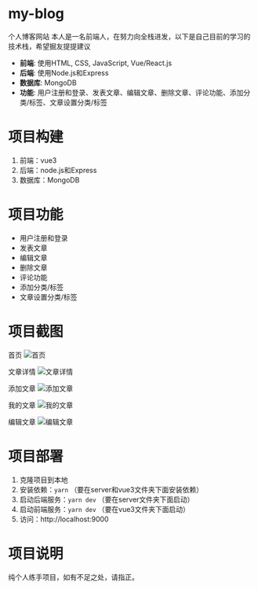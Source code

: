 # my-blog
个人博客网站
本人是一名前端人，在努力向全栈进发，以下是自己目前的学习的技术栈，希望掘友提提建议

- **前端**: 使用HTML, CSS, JavaScript, Vue/React.js
- **后端**: 使用Node.js和Express
- **数据库**: MongoDB
- **功能**: 用户注册和登录、发表文章、编辑文章、删除文章、评论功能、添加分类/标签、文章设置分类/标签

# 项目构建
1. 前端：vue3
2. 后端：node.js和Express
3. 数据库：MongoDB

# 项目功能
- 用户注册和登录
- 发表文章
- 编辑文章
- 删除文章
- 评论功能
- 添加分类/标签
- 文章设置分类/标签

# 项目截图
首页
![首页](/Image/image.png)

文章详情
![文章详情](/Image/image-1.png)

添加文章
![添加文章](/Image/image-2.png)

我的文章
![我的文章](/Image/image-3.png)

编辑文章
![编辑文章](/Image/image-4.png)


# 项目部署
1. 克隆项目到本地
2. 安装依赖：`yarn`  （要在server和vue3文件夹下面安装依赖）
3. 启动后端服务：`yarn dev` （要在server文件夹下面启动）
4. 启动前端服务：`yarn dev` （要在vue3文件夹下面启动）
5. 访问：http://localhost:9000

# 项目说明
纯个人练手项目，如有不足之处，请指正。